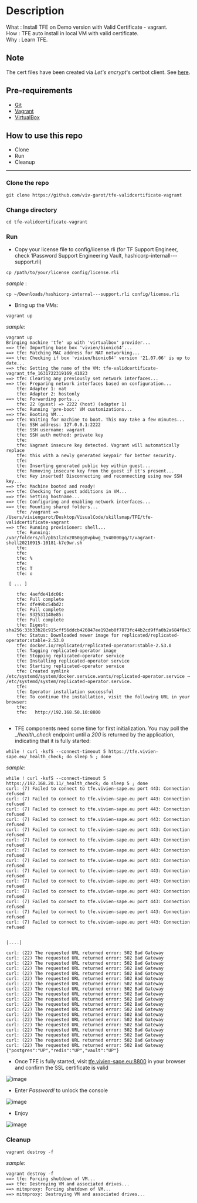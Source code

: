 # Description
What : Install TFE on Demo version with Valid Certificate - vagrant.   
How : TFE auto install in local VM with valid certificate.  
Why : Learn TFE. 

## Note

The cert files have been created via *Let's encrypt*'s certbot client. See [here](https://docs.google.com/document/d/1nQtuw4DQl0-q42JeXGG8QvEcdlgHn6v-P6UE92OU5fg/edit#heading=h.z7z528uv2mdo).

## Pre-requirements

* [Git](https://git-scm.com/book/en/v2/Getting-Started-Installing-Git) 
* [Vagrant](https://www.vagrantup.com/docs/installation)
* [VirtualBox](https://www.virtualbox.org/wiki/Downloads)


## How to use this repo

- Clone
- Run
- Cleanup

---

### Clone the repo

```
git clone https://github.com/viv-garot/tfe-validcertificate-vagrant
```

### Change directory

```
cd tfe-validcertificate-vagrant
```

### Run

* Copy your license file to config/license.rli (for TF Support Engineer, check 1Password Support Engineering Vault, hashicorp-internall---support.rli)

```
cp /path/to/your/license config/license.rli
```

_sample_ :

```
cp ~/Downloads/hashicorp-internal---support.rli config/license.rli
```

* Bring up the VMs:

```
vagrant up
```

_sample_:

```
vagrant up
Bringing machine 'tfe' up with 'virtualbox' provider...
==> tfe: Importing base box 'vivien/bionic64'...
==> tfe: Matching MAC address for NAT networking...
==> tfe: Checking if box 'vivien/bionic64' version '21.07.06' is up to date...
==> tfe: Setting the name of the VM: tfe-validcertificate-vagrant_tfe_1631722319169_41023
==> tfe: Clearing any previously set network interfaces...
==> tfe: Preparing network interfaces based on configuration...
    tfe: Adapter 1: nat
    tfe: Adapter 2: hostonly
==> tfe: Forwarding ports...
    tfe: 22 (guest) => 2222 (host) (adapter 1)
==> tfe: Running 'pre-boot' VM customizations...
==> tfe: Booting VM...
==> tfe: Waiting for machine to boot. This may take a few minutes...
    tfe: SSH address: 127.0.0.1:2222
    tfe: SSH username: vagrant
    tfe: SSH auth method: private key
    tfe:
    tfe: Vagrant insecure key detected. Vagrant will automatically replace
    tfe: this with a newly generated keypair for better security.
    tfe:
    tfe: Inserting generated public key within guest...
    tfe: Removing insecure key from the guest if it's present...
    tfe: Key inserted! Disconnecting and reconnecting using new SSH key...
==> tfe: Machine booted and ready!
==> tfe: Checking for guest additions in VM...
==> tfe: Setting hostname...
==> tfe: Configuring and enabling network interfaces...
==> tfe: Mounting shared folders...
    tfe: /vagrant => /Users/viviengarot/Desktop/VisualCode/skillsmap/TFE/tfe-validcertificate-vagrant
==> tfe: Running provisioner: shell...
    tfe: Running: /var/folders/cl/pb51l2dx2050qg0vpbwg_tv40000gq/T/vagrant-shell20210915-10181-k7e9wr.sh
    tfe:
    tfe:
    tfe: %
    tfe:
    tfe: T
    tfe: o
    
 [ ... ]
    
    tfe: 4aefde41dc06:
    tfe: Pull complete
    tfe: dfe99bc54bd2:
    tfe: Pull complete
    tfe: 932531148e85:
    tfe: Pull complete
    tfe: Digest: sha256:33b33b28c915cff56ddcb426847ee192eb0f7873fc44b2cd9ffa0b2a684f8e31
    tfe: Status: Downloaded newer image for replicated/replicated-operator:stable-2.53.0
    tfe: docker.io/replicated/replicated-operator:stable-2.53.0
    tfe: Tagging replicated-operator image
    tfe: Stopping replicated-operator service
    tfe: Installing replicated-operator service
    tfe: Starting replicated-operator service
    tfe: Created symlink /etc/systemd/system/docker.service.wants/replicated-operator.service → /etc/systemd/system/replicated-operator.service.
    tfe:
    tfe: Operator installation successful
    tfe: To continue the installation, visit the following URL in your browser:
    tfe:
    tfe:   http://192.168.50.10:8800
     
```

* TFE components need some time for first initialization. You may poll the _/_health_check_ endpoint until a _200_ is returned by the application, indicating that it is fully started:

```
while ! curl -ksfS --connect-timeout 5 https://tfe.vivien-sape.eu/_health_check; do sleep 5 ; done
```

_sample_:

```
while ! curl -ksfS --connect-timeout 5 https://192.168.20.11/_health_check; do sleep 5 ; done
curl: (7) Failed to connect to tfe.vivien-sape.eu port 443: Connection refused
curl: (7) Failed to connect to tfe.vivien-sape.eu port 443: Connection refused
curl: (7) Failed to connect to tfe.vivien-sape.eu port 443: Connection refused
curl: (7) Failed to connect to tfe.vivien-sape.eu port 443: Connection refused
curl: (7) Failed to connect to tfe.vivien-sape.eu port 443: Connection refused
curl: (7) Failed to connect to tfe.vivien-sape.eu port 443: Connection refused
curl: (7) Failed to connect to tfe.vivien-sape.eu port 443: Connection refused
curl: (7) Failed to connect to tfe.vivien-sape.eu port 443: Connection refused
curl: (7) Failed to connect to tfe.vivien-sape.eu port 443: Connection refused
curl: (7) Failed to connect to tfe.vivien-sape.eu port 443: Connection refused
curl: (7) Failed to connect to tfe.vivien-sape.eu port 443: Connection refused
curl: (7) Failed to connect to tfe.vivien-sape.eu port 443: Connection refused
curl: (7) Failed to connect to tfe.vivien-sape.eu port 443: Connection refused
curl: (7) Failed to connect to tfe.vivien-sape.eu port 443: Connection refused


[....]

curl: (22) The requested URL returned error: 502 Bad Gateway
curl: (22) The requested URL returned error: 502 Bad Gateway
curl: (22) The requested URL returned error: 502 Bad Gateway
curl: (22) The requested URL returned error: 502 Bad Gateway
curl: (22) The requested URL returned error: 502 Bad Gateway
curl: (22) The requested URL returned error: 502 Bad Gateway
curl: (22) The requested URL returned error: 502 Bad Gateway
curl: (22) The requested URL returned error: 502 Bad Gateway
curl: (22) The requested URL returned error: 502 Bad Gateway
curl: (22) The requested URL returned error: 502 Bad Gateway
curl: (22) The requested URL returned error: 502 Bad Gateway
curl: (22) The requested URL returned error: 502 Bad Gateway
curl: (22) The requested URL returned error: 502 Bad Gateway
curl: (22) The requested URL returned error: 502 Bad Gateway
curl: (22) The requested URL returned error: 502 Bad Gateway
curl: (22) The requested URL returned error: 502 Bad Gateway
curl: (22) The requested URL returned error: 502 Bad Gateway
curl: (22) The requested URL returned error: 502 Bad Gateway
curl: (22) The requested URL returned error: 502 Bad Gateway
{"postgres":"UP","redis":"UP","vault":"UP"}
```


* Once TFE is fully started, visit [tfe.vivien-sape.eu:8800](https://tfe.vivien-sape.eu:8800) in your browser and confirm the SSL certificate is valid

![image](https://user-images.githubusercontent.com/85481359/133472745-95f60dac-c6db-47ed-823e-7e864b299ca3.png)


* Enter *Password!* to unlock the console

![image](https://user-images.githubusercontent.com/85481359/133473091-7c25baa3-5597-40a2-854a-ab6419cb4d03.png)


* Enjoy

![image](https://user-images.githubusercontent.com/85481359/133473626-c0c2ecef-67cd-4f4e-a64e-943864682688.png)


### Cleanup

```
vagrant destroy -f
```

_sample_:

```
vagrant destroy -f
==> tfe: Forcing shutdown of VM...
==> tfe: Destroying VM and associated drives...
==> mitmproxy: Forcing shutdown of VM...
==> mitmproxy: Destroying VM and associated drives...
```
